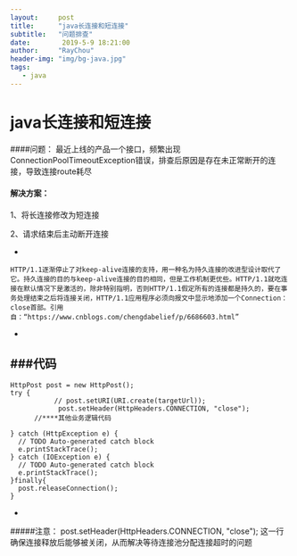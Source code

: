 ```yaml
---
layout:     post
title:      "java长连接和短连接"
subtitle:   "问题排查"
date:        2019-5-9 18:21:00
author:     "RayChou"
header-img: "img/bg-java.jpg"
tags:
   - java
---
```


# java长连接和短连接
####问题：
最近上线的产品一个接口，频繁出现ConnectionPoolTimeoutException错误，排查后原因是存在未正常断开的连接，导致连接route耗尽
      
#### 解决方案：
1、将长连接修改为短连接

2、请求结束后主动断开连接

-

```
HTTP/1.1逐渐停止了对keep-alive连接的支持，用一种名为持久连接的改进型设计取代了它。持久连接的目的与keep-alive连接的目的相同，但是工作机制更优些。HTTP/1.1就吃连接在默认情况下是激活的，除非特别指明，否则HTTP/1.1假定所有的连接都是持久的，要在事务处理结束之后将连接关闭，HTTP/1.1应用程序必须向报文中显示地添加一个Connection：close首部。引用自：“https://www.cnblogs.com/chengdabelief/p/6686603.html”
```
-
###代码
-

```
HttpPost post = new HttpPost();
try {  
           // post.setURI(URI.create(targetUrl));
            post.setHeader(HttpHeaders.CONNECTION, "close");
      //****其他业务逻辑代码
    
} catch (HttpException e) {  
  // TODO Auto-generated catch block  
  e.printStackTrace();  
} catch (IOException e) {  
  // TODO Auto-generated catch block  
  e.printStackTrace();  
}finally{  
  post.releaseConnection();     
}
```
-
#####注意：
post.setHeader(HttpHeaders.CONNECTION, "close"); 这一行确保连接释放后能够被关闭，从而解决等待连接池分配连接超时的问题
